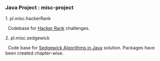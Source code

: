 <h3>Java Project : misc-project</h3>

<p>1. pl.misc.hackerRank<p>
&nbsp;&nbsp;Codebase for <a href="https://www.hackerrank.com/__pallav"> Hacker Rank</a> challenges.

<p>2. pl.misc.sedgewick</p>
&nbsp;&nbsp;Code base for <a href="http://algs4.cs.princeton.edu/home/">Sedgewick Algorithms in Java</a> solution. Packages have been created chapter-wise.

